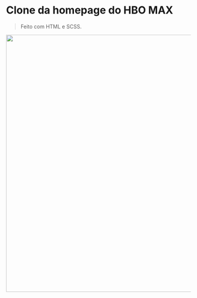# Clone da homepage do HBO MAX
> Feito com HTML e SCSS.

<p align="center">
 <img width="700" src="https://github.com/Johnson49/clonado-homepage-HBO-MAX/blob/main/img/gif.gif"> 
</p>
